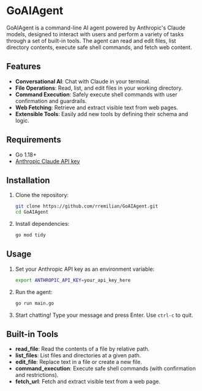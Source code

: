 # GoAIAgent

GoAIAgent is a command-line AI agent powered by Anthropic's Claude models, designed to interact with users and perform a variety of tasks through a set of built-in tools. The agent can read and edit files, list directory contents, execute safe shell commands, and fetch web content.

## Features

- **Conversational AI**: Chat with Claude in your terminal.
- **File Operations**: Read, list, and edit files in your working directory.
- **Command Execution**: Safely execute shell commands with user confirmation and guardrails.
- **Web Fetching**: Retrieve and extract visible text from web pages.
- **Extensible Tools**: Easily add new tools by defining their schema and logic.

## Requirements

- Go 1.18+
- [Anthropic Claude API key](https://docs.anthropic.com/claude/docs/quickstart)

## Installation

1. Clone the repository:
   ```bash
   git clone https://github.com/rremilian/GoAIAgent.git
   cd GoAIAgent
   ```
2. Install dependencies:
   ```bash
   go mod tidy
   ```

## Usage

1. Set your Anthropic API key as an environment variable:
   ```bash
   export ANTHROPIC_API_KEY=your_api_key_here
   ```
2. Run the agent:
   ```bash
   go run main.go
   ```
3. Start chatting! Type your message and press Enter. Use `ctrl-c` to quit.

## Built-in Tools

- **read_file**: Read the contents of a file by relative path.
- **list_files**: List files and directories at a given path.
- **edit_file**: Replace text in a file or create a new file.
- **command_execution**: Execute safe shell commands (with confirmation and restrictions).
- **fetch_url**: Fetch and extract visible text from a web page.
